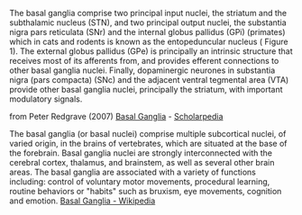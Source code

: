 The basal ganglia comprise two principal input nuclei, the striatum and the subthalamic nucleus (STN), and two principal output nuclei, the substantia nigra pars reticulata (SNr) and the internal globus pallidus (GPi) (primates) which in cats and rodents is known as the entopeduncular nucleus ( Figure 1). The external globus pallidus (GPe) is principally an intrinsic structure that receives most of its afferents from, and provides efferent connections to other basal ganglia nuclei. Finally, dopaminergic neurones in substantia nigra (pars compacta) (SNc) and the adjacent ventral tegmental area (VTA) provide other basal ganglia nuclei, principally the striatum, with important modulatory signals.

from Peter Redgrave (2007) [Basal Ganglia](http://www.scholarpedia.org/article/Basal_ganglia) -  [Scholarpedia](http://www.scholarpedia.org/Scholarpedia)

The basal ganglia (or basal nuclei) comprise multiple subcortical nuclei, of varied origin, in the brains of vertebrates, which are situated at the base of the forebrain. Basal ganglia nuclei are strongly interconnected with the cerebral cortex, thalamus, and brainstem, as well as several other brain areas. The basal ganglia are associated with a variety of functions including: control of voluntary motor movements, procedural learning, routine behaviors or "habits" such as bruxism, eye movements, cognition and emotion.
[Basal Ganglia - Wikipedia](https://en.wikipedia.org/wiki/Basal_ganglia)
